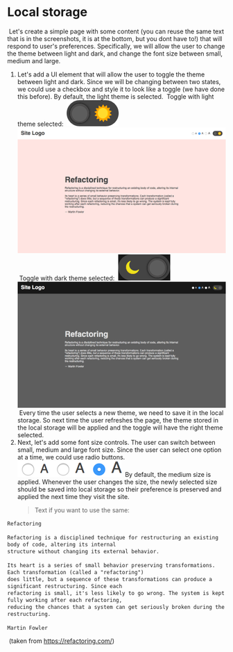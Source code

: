 # Local storage

​
Let's create a simple page with some content (you can reuse the same text that is in the screenshots, it is at the bottom, but you dont have to!) that will respond to user's preferences. Specifically, we will allow the user to change the theme between light and dark, and change the font size between small, medium and large.
​

1. Let's add a UI element that will allow the user to toggle the theme between light and dark. Since we will be changing between two states, we could use a checkbox and style it to look like a toggle (we have done this before). By default, the light theme is selected.
   ​
   Toggle with light theme selected:
   ​
   ![toggle with light theme selected](toggle-light-selected.png)
   ​
   ![light theme example](light-medium-example.png)
   ​
   Toggle with dark theme selected:
   ​
   ![toggle with dark theme selected](toggle-dark-selected.png)
   ​
   ![dark theme example](dark-medium-example.png)
   ​
   Every time the user selects a new theme, we need to save it in the local storage.
   So next time the user refreshes the page, the theme stored in the local storage will be applied and the toggle will have the right theme selected.
   ​
2. Next, let's add some font size controls. The user can switch between small, medium and large font size. Since the user can select one option at a time, we could use radio buttons.
   ​
   ![font size controls example](font-size-controls.png)
   ​
   By default, the medium size is applied. Whenever the user changes the size, the newly selected size should be saved into local storage so their preference is preserved and applied the next time they visit the site.
   ​
   > Text if you want to use the same:
   > ​

```
Refactoring
​
Refactoring is a disciplined technique for restructuring an existing body of code, altering its internal
structure without changing its external behavior.
​
Its heart is a series of small behavior preserving transformations. Each transformation (called a "refactoring")
does little, but a sequence of these transformations can produce a significant restructuring. Since each
refactoring is small, it's less likely to go wrong. The system is kept fully working after each refactoring,
reducing the chances that a system can get seriously broken during the restructuring.
​
Martin Fowler
```

​
(taken from https://refactoring.com/)
